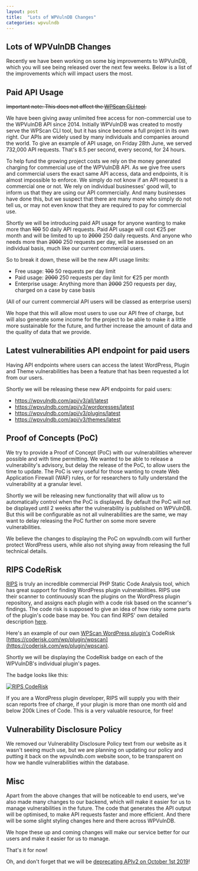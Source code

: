 ```yaml
---
layout: post
title:  "Lots of WPVulnDB Changes"
categories: wpvulndb
---
```


## Lots of WPVulnDB Changes

Recently we have been working on some big improvements to WPVulnDB, which you will see being released over the next few weeks. Below is a list of the improvements which will impact users the most.

## Paid API Usage

~~Important note: This does not affect the [WPScan CLI tool](https://github.com/wpscanteam/wpscan).~~

We have been giving away unlimited free access for non-commercial use to the WPVulnDB API since 2014. Initially WPVulnDB was created to mostly serve the WPScan CLI tool, but it has since become a full project in its own right. Our APIs are widely used by many individuals and companies around the world. To give an example of API usage, on Friday 28th June, we served 732,000 API requests. That's 8.5 per second, every second, for 24 hours.

To help fund the growing project costs we rely on the money generated charging for commercial use of the WPVulnDB API. As we give free users and commercial users the exact same API access, data and endpoints, it is almost impossible to enforce. We simply do not know if an API request is a commercial one or not. We rely on individual businesses' good will, to inform us that they are using our API commercially. And many businesses have done this, but we suspect that there are many more who simply do not tell us, or may not even know that they are required to pay for commercial use.

Shortly we will be introducing paid API usage for anyone wanting to make more than ~~100~~ 50 daily API requests. Paid API usage will cost €25 per month and will be limited to up to ~~2000~~ 250 daily requests. And anyone who needs more than ~~2000~~ 250 requests per day, will be assessed on an individual basis, much like our current commercial users.

So to break it down, these will be the new API usage limits:

- Free usage: ~~100~~ 50 requests per day limit
- Paid usage: ~~2000~~ 250 requests per day limit for €25 per month
- Enterprise usage: Anything more than ~~2000~~ 250 requests per day, charged on a case by case basis

(All of our current commercial API users will be classed as enterprise users)

We hope that this will allow most users to use our API free of charge, but will also generate some income for the project to be able to make it a little more sustainable for the future, and further increase the amount of data and the quality of data that we provide.

## Latest vulnerabilities API endpoint for paid users

Having API endpoints where users can access the latest WordPress, Plugin and Theme vulnerabilities has been a feature that has been requested a lot from our users.

Shortly we will be releasing these new API endpoints for paid users:

- https://wpvulndb.com/api/v3/all/latest
- https://wpvulndb.com/api/v3/wordpresses/latest
- https://wpvulndb.com/api/v3/plugins/latest
- https://wpvulndb.com/api/v3/themes/latest

## Proof of Concepts (PoC)

We try to provide a Proof of Concept (PoC) with our vulnerabilities wherever possible and with time permitting. We wanted to be able to release a vulnerability's advisory, but delay the release of the PoC, to allow users the time to update. The PoC is very useful for those wanting to create Web Application Firewall (WAF) rules, or for researchers to fully understand the vulnerability at a granular level.

Shortly we will be releasing new functionality that will allow us to automatically control when the PoC is displayed. By default the PoC will not be displayed until 2 weeks after the vulnerability is published on WPVulnDB. But this will be configurable as not all vulnerabilities are the same, we may want to delay releasing the PoC further on some more severe vulnerabilities.

We believe the changes to displaying the PoC on wpvulndb.com will further protect WordPress users, while also not shying away from releasing the full technical details.

## RIPS CodeRisk

[RIPS](https://www.ripstech.com/) is truly an incredible commercial PHP Static Code Analysis tool, which has great support for finding WordPress plugin vulnerabilities. RIPS use their scanner to continuously scan the plugins on the WordPress plugin repository, and assigns each plugin with a code risk based on the scanner's findings. The code risk is supposed to give an idea of how risky some parts of the plugin's code base may be. You can find RIPS' own detailed description [here](https://coderisk.com/about).

Here's an example of our own [WPScan WordPress plugin's](https://wordpress.org/plugins/wpscan/) CodeRisk [https://coderisk.com/wp/plugin/wpscan](https://coderisk.com/wp/plugin/wpscan).

Shortly we will be displaying the CodeRisk badge on each of the WPVulnDB's individual plugin's pages.

The badge looks like this:

[![RIPS CodeRisk](https://coderisk.com/wp/plugin/wpscan/badge "RIPS CodeRisk")](https://coderisk.com/wp/plugin/wpscan)

If you are a WordPress plugin developer, RIPS will supply you with their scan reports free of charge, if your plugin is more than one month old and below 200k Lines of Code. This is a very valuable resource, for free!

## Vulnerability Disclosure Policy

We removed our Vulnerability Disclosure Policy text from our website as it wasn't seeing much use, but we are planning on updating our policy and putting it back on the wpvulndb.com website soon, to be transparent on how we handle vulnerabilities within the database.

## Misc

Apart from the above changes that will be noticeable to end users, we've also made many changes to our backend, which will make it easier for us to manage vulnerabilities in the future. The code that generates the API output will be optimised, to make API requests faster and more efficient. And there will be some slight styling changes here and there across WPVulnDB.

We hope these up and coming changes will make our service better for our users and make it easier for us to manage.

That's it for now!

Oh, and don't forget that we will be [deprecating APIv2 on October 1st 2019](https://blog.wpscan.com/wpvulndb/2019/07/05/wpvulndb-apiv2-deprecation.html)!
